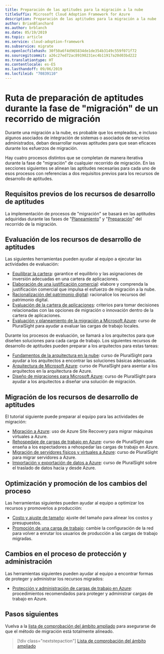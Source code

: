 ```yaml
---
title: Preparación de las aptitudes para la migración a la nube
titleSuffix: Microsoft Cloud Adoption Framework for Azure
description: Preparación de las aptitudes para la migración a la nube
author: BrianBlanchard
ms.author: brblanch
ms.date: 05/19/2019
ms.topic: article
ms.service: cloud-adoption-framework
ms.subservice: migrate
ms.openlocfilehash: 30f50a6f4d965834de1de354b3149c559f071f72
ms.sourcegitcommit: a26c27ed72ac89198231ec4b11917a20d03bd222
ms.translationtype: HT
ms.contentlocale: es-ES
ms.lasthandoff: 09/06/2019
ms.locfileid: "70839110"
---
```

# <a name="skills-readiness-path-during-the-migrate-phase-of-a-migration-journey"></a>Ruta de preparación de aptitudes durante la fase de "migración" de un recorrido de migración

Durante una migración a la nube, es probable que los empleados, e incluso algunos asociados de integración de sistemas o asociados de servicios administrados, deban desarrollar nuevas aptitudes para que sean eficaces durante los esfuerzos de migración.

Hay cuatro procesos distintos que se completan de manera iterativa durante la fase de "migración" de cualquier recorrido de migración. En las secciones siguientes se alinean las aptitudes necesarias para cada uno de esos procesos con referencias a dos requisitos previos para los recursos de desarrollo de aptitudes.

## <a name="prerequisites-skilling-resources"></a>Requisitos previos de los recursos de desarrollo de aptitudes

La implementación de procesos de "migración" se basará en las aptitudes adquiridas durante las fases de "[Planeamiento](../../business-strategy/suggested-skills.md)" y "[Preparación](../../organization/suggested-skills.md)" del recorrido de la migración.

## <a name="assess-skilling-resources"></a>Evaluación de los recursos de desarrollo de aptitudes

Las siguientes herramientas pueden ayudar al equipo a ejecutar las actividades de evaluación:

- [Equilibrar la cartera](./balance-the-portfolio.md): garantice el equilibrio y las asignaciones de inversión adecuadas en una cartera de aplicaciones.
- [Elaboración de una justificación comercial](../../business-strategy/cloud-migration-business-case.md): elabore y comprenda la justificación comercial que impulsa el esfuerzo de migración a la nube.
- [Racionalización del patrimonio digital](../../digital-estate/rationalize.md): racionalice los recursos del patrimonio digital.
- [Evaluación de la cartera de aplicaciones](/learn/modules/app-and-infra-migration-and-modernization): criterios para tomar decisiones relacionadas con las opciones de migración o innovación dentro de la cartera de aplicaciones.
- [Evaluación y planeamiento de la migración a Microsoft Azure](https://www.pluralsight.com/courses/microsoft-azure-migration-assessing-planning): curso de PluralSight para ayudar a evaluar las cargas de trabajo locales.

Durante los procesos de evaluación, se llamará a los arquitectos para que diseñen soluciones para cada carga de trabajo. Los siguientes recursos de desarrollo de aptitudes pueden preparar a los arquitectos para estas tareas:

- [Fundamentos de la arquitectura en la nube](https://app.pluralsight.com/library/courses/cloud-architecture-foundations): curso de PluralSight para ayudar a los arquitectos a encontrar las soluciones básicas adecuadas.
- [Arquitectura de Microsoft Azure](https://app.pluralsight.com/library/courses/cloud-architecture-foundations): curso de PluralSight para asentar a los arquitectos en la arquitectura de Azure.
- [Diseño de migraciones para Microsoft Azure](https://app.pluralsight.com/library/courses/cloud-architecture-foundations): curso de PluralSight para ayudar a los arquitectos a diseñar una solución de migración.

## <a name="migrate-skilling-resources"></a>Migración de los recursos de desarrollo de aptitudes

El tutorial siguiente puede preparar al equipo para las actividades de migración:

- [Migración a Azure](/azure/site-recovery/migrate-tutorial-on-premises-azure): uso de Azure Site Recovery para migrar máquinas virtuales a Azure.
- [Rehospedaje de cargas de trabajo en Azure](https://aka.ms/rehostcourse): curso de PluralSight que enseña a los espectadores a rehospedar las cargas de trabajo en Azure.
- [Migración de servidores físicos y virtuales a Azure](https://app.pluralsight.com/library/courses/microsoft-azure-migrating-physical-virtual-servers/table-of-contents): curso de PluralSight para migrar servidores a Azure.
- [Importación y exportación de datos a Azure](https://app.pluralsight.com/library/courses/microsoft-azure-import-export-data/table-of-contents): curso de PluralSight sobre el traslado de datos hacia y desde Azure.

## <a name="optimize-and-promote-process-changes"></a>Optimización y promoción de los cambios del proceso

Las herramientas siguientes pueden ayudar al equipo a optimizar los recursos y promoverlos a producción:

- [Costo y ajuste de tamaño](../azure-best-practices/migrate-best-practices-costs.md): ajuste del tamaño para alinear los costos y presupuestos.
- [Promoción de una carga de trabajo](../azure-best-practices/migrate-best-practices-networking.md): cambie la configuración de la red para volver a enrutar los usuarios de producción a las cargas de trabajo migradas.

## <a name="secure-and-manage-process-changes"></a>Cambios en el proceso de protección y administración

Las herramientas siguientes pueden ayudar al equipo a encontrar formas de proteger y administrar los recursos migrados:

- [Protección y administración de cargas de trabajo en Azure](../azure-best-practices/migrate-best-practices-security-management.md): procedimientos recomendados para proteger y administrar cargas de trabajo en Azure.

## <a name="next-steps"></a>Pasos siguientes

Vuelva a la [lista de comprobación del ámbito ampliado](./index.md) para asegurarse de que el método de migración está totalmente alineado.

> [!div class="nextstepaction"]
> [Lista de comprobación del ámbito ampliado](./index.md)
